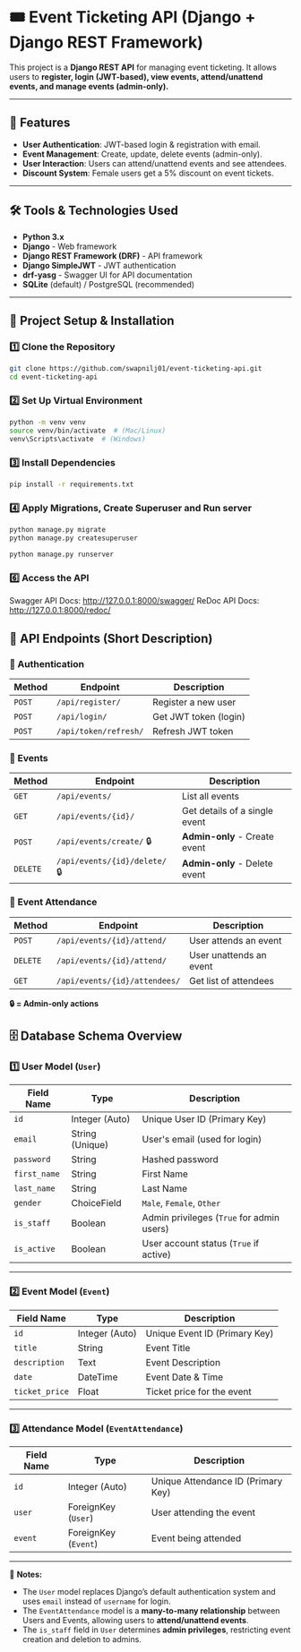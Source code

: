 # 🎟️ Event Ticketing API (Django + Django REST Framework)

This project is a **Django REST API** for managing event ticketing. It allows users to **register, login (JWT-based), view events, attend/unattend events, and manage events (admin-only).**  

---

## 🚀 Features
- **User Authentication**: JWT-based login & registration with email.
- **Event Management**: Create, update, delete events (admin-only).
- **User Interaction**: Users can attend/unattend events and see attendees.
- **Discount System**: Female users get a 5% discount on event tickets.

---

## 🛠️ Tools & Technologies Used
- **Python 3.x**
- **Django** - Web framework
- **Django REST Framework (DRF)** - API framework
- **Django SimpleJWT** - JWT authentication
- **drf-yasg** - Swagger UI for API documentation
- **SQLite** (default) / PostgreSQL (recommended)

---

## 📌 Project Setup & Installation

### **1️⃣ Clone the Repository**
```bash
git clone https://github.com/swapnilj01/event-ticketing-api.git
cd event-ticketing-api
```

### **2️⃣ Set Up Virtual Environment**
```bash
python -m venv venv
source venv/bin/activate  # (Mac/Linux)
venv\Scripts\activate  # (Windows)
```

### **3️⃣ Install Dependencies**
```bash
pip install -r requirements.txt
```

### **4️⃣ Apply Migrations, Create Superuser and Run server**
```bash
python manage.py migrate
python manage.py createsuperuser

python manage.py runserver
```


### **6️⃣ Access the API**
Swagger API Docs: http://127.0.0.1:8000/swagger/
ReDoc API Docs: http://127.0.0.1:8000/redoc/

## 📌 API Endpoints (Short Description)

### **🔹 Authentication**
| Method | Endpoint                  | Description |
|--------|---------------------------|-------------|
| `POST` | `/api/register/`          | Register a new user |
| `POST` | `/api/login/`             | Get JWT token (login) |
| `POST` | `/api/token/refresh/`     | Refresh JWT token |

### **🔹 Events**
| Method  | Endpoint                   | Description |
|---------|----------------------------|-------------|
| `GET`   | `/api/events/`             | List all events |
| `GET`   | `/api/events/{id}/`        | Get details of a single event |
| `POST`  | `/api/events/create/` 🔒  | **Admin-only** - Create event |
| `DELETE` | `/api/events/{id}/delete/` 🔒 | **Admin-only** - Delete event |

### **🔹 Event Attendance**
| Method  | Endpoint                     | Description |
|---------|------------------------------|-------------|
| `POST`  | `/api/events/{id}/attend/`   | User attends an event |
| `DELETE` | `/api/events/{id}/attend/`  | User unattends an event |
| `GET`   | `/api/events/{id}/attendees/` | Get list of attendees |

**🔒 = Admin-only actions**


## 🗄️ Database Schema Overview

### **1️⃣ User Model (`User`)**
| Field Name  | Type         | Description |
|-------------|-------------|-------------|
| `id`        | Integer (Auto) | Unique User ID (Primary Key) |
| `email`     | String (Unique) | User's email (used for login) |
| `password`  | String | Hashed password |
| `first_name` | String | First Name |
| `last_name` | String | Last Name |
| `gender`    | ChoiceField | `Male`, `Female`, `Other` |
| `is_staff`  | Boolean | Admin privileges (`True` for admin users) |
| `is_active` | Boolean | User account status (`True` if active) |

---

### **2️⃣ Event Model (`Event`)**
| Field Name      | Type         | Description |
|----------------|-------------|-------------|
| `id`           | Integer (Auto) | Unique Event ID (Primary Key) |
| `title`        | String | Event Title |
| `description`  | Text | Event Description |
| `date`        | DateTime | Event Date & Time |
| `ticket_price` | Float | Ticket price for the event |

---

### **3️⃣ Attendance Model (`EventAttendance`)**
| Field Name  | Type            | Description |
|-------------|----------------|-------------|
| `id`        | Integer (Auto) | Unique Attendance ID (Primary Key) |
| `user`      | ForeignKey (`User`) | User attending the event |
| `event`     | ForeignKey (`Event`) | Event being attended |

---

📌 **Notes:**
- The `User` model replaces Django’s default authentication system and uses `email` instead of `username` for login.
- The `EventAttendance` model is a **many-to-many relationship** between Users and Events, allowing users to **attend/unattend events**.
- The `is_staff` field in `User` determines **admin privileges**, restricting event creation and deletion to admins.

